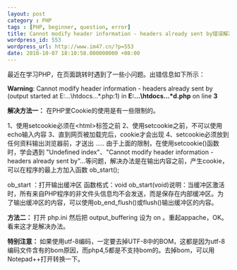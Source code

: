 ```yaml
---
layout: post
category : PHP
tags : [PHP, beginner, question, error]
title: Cannot modify header information - headers already sent by错误解决办法
wordpress_id: 553
wordpress_url: http://www.im47.cn/?p=553
date: 2010-10-07 18:10:58.000000000 +08:00
---
```

最近在学习PHP，在页面跳转时遇到了一些小问题。出错信息如下所示：

<strong>Warning</strong>: Cannot modify header information - headers already sent by (output started at E:\...\htdocs\...\*.php:1) in <strong>E:\...\htdocs\...\*d.php</strong> on line <strong>3</strong>

<strong></strong><strong>解决方法一：</strong>
在PHP里Cookie的使用是有一些限制的。

1、使用setcookie必须在&lt;html&gt;标签之前
2、使用setcookie之前，不可以使用echo输入内容
3、直到网页被加载完后，cookie才会出现
4、setcookie必须放到任何资料输出浏览器前，才送出
.....
由于上面的限制，在使用setcookie()函数时，学会遇到 "Undefined index"、"Cannot modify header information - headers already sent by"…等问题，解决办法是在输出内容之前，产生cookie，可以在程序的最上方加入函数 ob_start();

ob_start ：打开输出缓冲区
函数格式：void ob_start(void)说明：当缓冲区激活时，所有来自PHP程序的非文件头信息均不会发送，而是保存在内部缓冲区。为了输出缓冲区的内容，可以使用ob_end_flush()或flush()输出缓冲区的内容。

<strong>方法二：
</strong>打开 php.ini 然后把 output_buffering 设为 on 。重起appache，OK。看来这才是解决办法。

<strong>特别注意：</strong><strong>
</strong>如果使用utf-8编码，一定要去掉UTF-8中的BOM，这都是因为utf-8编码文件含有的bom原因，而php4,5都是不支持bom的。去掉bom，可以用Notepad++打开转换一下。
